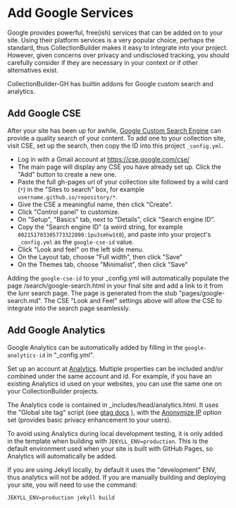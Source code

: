 # Add Google Services

Google provides powerful, free(ish) services that can be added on to your site.
Using their platform services is a very popular choice, perhaps the standard, thus CollectionBuilder makes it easy to integrate into your project. 
However, given concerns over privacy and undisclosed tracking, you should carefully consider if they are necessary in your context or if other alternatives exist.

CollectionBuilder-GH has builtin addons for Google custom search and analytics.

## Add Google CSE

After your site has been up for awhile, [Google Custom Search Engine](https://cse.google.com/cse/) can provide a quality search of your content.
To add one to your collection site, visit CSE, set up the search, then copy the ID into this project `_config.yml`.

- Log in with a Gmail account at <https://cse.google.com/cse/>
- The main page will display any CSE you have already set up. Click the "Add" button to create a new one.
- Paste the full gh-pages url of your collection site followed by a wild card (`*`) in the "Sites to search" box, for example `username.github.io/repository/*`.
- Give the CSE a meaningful name, then click "Create".
- Click "Control panel" to customize.
- On "Setup", "Basics" tab, next to "Details", click "Search engine ID".
- Copy the "Search engine ID" (a weird string, for example `002151703305773322890:1pu3smhw1t8`), and paste into your project's `_config.yml` as the `google-cse-id` value.
- Click "Look and feel" on the left side menu.
- On the Layout tab, choose "Full width", then click "Save"
- On the Themes tab, choose "Minimalist", then click "Save"

Adding the `google-cse-id` to your _config.yml will automatically populate the page /search/google-search.html in your final site and add a link to it from the lunr search page.
The page is generated from the stub "pages/google-search.md".
The CSE "Look and Feel" settings above will allow the CSE to integrate into the search page seamlessly.

## Add Google Analytics

Google Analytics can be automatically added by filling in the `google-analytics-id` in "_config.yml". 

Set up an account at [Analytics](analytics.google.com/). 
Multiple properties can be included and/or combined under the same account and id.
For example, if you have an existing Analytics id used on your websites, you can use the same one on your CollectionBuilder projects.

The Analytics code is contained in _includes/head/analytics.html.
It uses the "Global site tag" script (see [gtag docs](https://developers.google.com/analytics/devguides/collection/gtagjs/)
), with the [Anonymize IP](https://developers.google.com/analytics/devguides/collection/gtagjs/ip-anonymization) option set (provides basic privacy enhancement to your users).

To avoid using Analytics during local development testing, it is only added in the template when building with `JEKYLL_ENV=production`.
This is the default environment used when your site is built with GitHub Pages, so Analytics will automatically be added.

If you are using Jekyll locally, by default it uses the "development" ENV, thus analytics will not be added.
If you are manually building and deploying your site, you will need to use the command:

`JEKYLL_ENV=production jekyll build`
